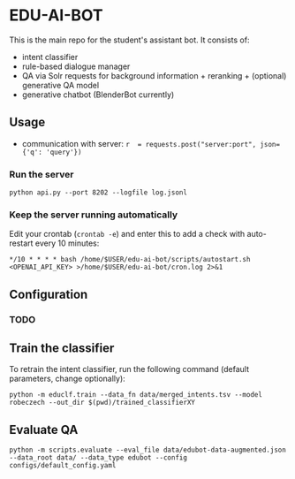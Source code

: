 # EDU-AI-BOT

This is the main repo for the student's assistant bot. It consists of:
- intent classifier
- rule-based dialogue manager
- QA via Solr requests for background information + reranking + (optional) generative QA model
- generative chatbot (BlenderBot currently)

## Usage

- communication with server: `r  = requests.post("server:port", json={'q': 'query'})`

### Run the server

```
python api.py --port 8202 --logfile log.jsonl
```

### Keep the server running automatically

Edit your crontab (`crontab -e`) and enter this to add a check with auto-restart every 10 minutes:
```
*/10 * * * * bash /home/$USER/edu-ai-bot/scripts/autostart.sh <OPENAI_API_KEY> >/home/$USER/edu-ai-bot/cron.log 2>&1
```

## Configuration
### TODO


## Train the classifier
To retrain the intent classifier, run the following command (default parameters, change optionally):
```shell
python -m educlf.train --data_fn data/merged_intents.tsv --model robeczech --out_dir $(pwd)/trained_classifierXY
```

## Evaluate QA

```shell
python -m scripts.evaluate --eval_file data/edubot-data-augmented.json --data_root data/ --data_type edubot --config configs/default_config.yaml
```
